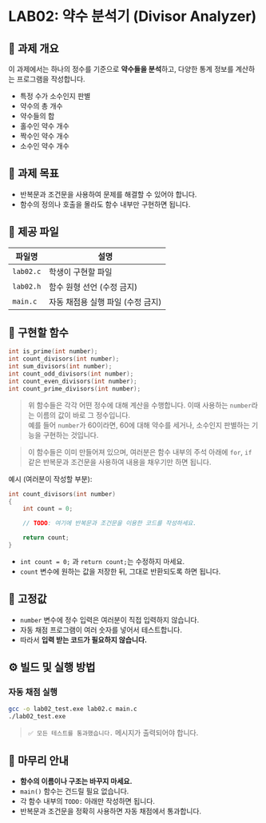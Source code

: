 # LAB02: 약수 분석기 (Divisor Analyzer)

## 🧾 과제 개요

이 과제에서는 하나의 정수를 기준으로 **약수들을 분석**하고, 
다양한 통계 정보를 계산하는 프로그램을 작성합니다.

- 특정 수가 소수인지 판별
- 약수의 총 개수  
- 약수들의 합  
- 홀수인 약수 개수  
- 짝수인 약수 개수  
- 소수인 약수 개수  

## 🎯 과제 목표

- 반복문과 조건문을 사용하여 문제를 해결할 수 있어야 합니다.
- 함수의 정의나 호출을 몰라도 함수 내부만 구현하면 됩니다.


## 📁 제공 파일

| 파일명        | 설명                                |
|---------------|-------------------------------------|
| `lab02.c`     | 학생이 구현할 파일                  |
| `lab02.h`     | 함수 원형 선언 (수정 금지)         |
| `main.c`      | 자동 채점용 실행 파일 (수정 금지)  |


## 🧩 구현할 함수

```c
int is_prime(int number);
int count_divisors(int number);
int sum_divisors(int number);
int count_odd_divisors(int number);
int count_even_divisors(int number);
int count_prime_divisors(int number);
```

> 위 함수들은 각각 어떤 정수에 대해 계산을 수행합니다. 이때 사용하는 `number`라는 이름의 값이 바로 그 정수입니다.  
> 예를 들어 `number`가 60이라면, 60에 대해 약수를 세거나, 소수인지 판별하는 기능을 구현하는 것입니다.

> 이 함수들은 이미 만들어져 있으며, 여러분은 함수 내부의 주석 아래에 `for`, `if` 같은 반복문과 조건문을 사용하여 내용을 채우기만 하면 됩니다.

예시 (여러분이 작성할 부분):

```c
int count_divisors(int number)
{
    int count = 0;

    // TODO: 여기에 반복문과 조건문을 이용한 코드를 작성하세요.

    return count;
}
```

- `int count = 0;` 과 `return count;`는 수정하지 마세요.  
- `count` 변수에 원하는 값을 저장한 뒤, 그대로 반환되도록 하면 됩니다.


## 🔢 고정값

- `number` 변수에 정수 입력은 여러분이 직접 입력하지 않습니다.
- 자동 채점 프로그램이 여러 숫자를 넣어서 테스트합니다.
- 따라서 **입력 받는 코드가 필요하지 않습니다.**


## ⚙️ 빌드 및 실행 방법

### 자동 채점 실행

```bash
gcc -o lab02_test.exe lab02.c main.c
./lab02_test.exe
```

> `✅ 모든 테스트를 통과했습니다.` 메시지가 출력되어야 합니다.


## 🧭 마무리 안내

- **함수의 이름이나 구조는 바꾸지 마세요.**
- `main()` 함수는 건드릴 필요 없습니다.
- 각 함수 내부의 `TODO:` 아래만 작성하면 됩니다.
- 반복문과 조건문을 정확히 사용하면 자동 채점에서 통과합니다.
